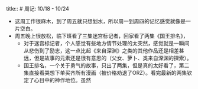 title:: # 周记: 10/18 - 10/24

- 这周工作很麻木，到了周五就只想划水，所以周一到周四的记忆感觉就像是一片空白。
- 周五晚上很放松，临下班看了三集迷宫标记者，回家看了两集《国王排名》，
	- 对于迷宫标记者，个人感觉有些地方情节处理的太突然，感觉就是一瞬间从悲伤到了励志，这一点比起《来自深渊》之类的其他作品还是相差甚远，但是故事的元素还是很有意思的（父女、萝卜、类来自深渊的探索）。
	- 国王排名，一个关于勇气的故事，只出了两集，但是真的太好看了，第二集直接看哭想下单买齐所有漫画（被价格劝退了ORZ）。看完最新的两集钦定了心目中的神作地位。虽然